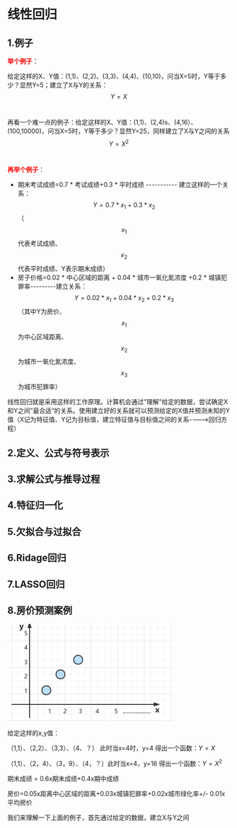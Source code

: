 # 线性回归

## 1.例子

**<font color="#ff0000">举个例子</font>**：

给定这样的X、Y值：(1,1)、(2,2)、(3,3)、(4,4)、(10,10)，问当X=5时，Y等于多少？显然Y=5；建立了X与Y的关系：$$Y=X$$​

再看一个难一点的例子：给定这样的X、Y值：(1,1)、(2,4)s、(4,16）、(100,10000)，问当X=5时，Y等于多少？显然Y=25，同样建立了X与Y之间的关系$$Y=X^2$$​

**<font color="#ff0000">再举个例子</font>**：

- 期末考试成绩=0.7 * 考试成绩+0.3 * 平时成绩   -----------   建立这样的一个关系：$$ Y=0.7*x_1+0.3*x_2 $$（$$x_1$$代表考试成绩、$$x_2$$代表平时成绩、Y表示期末成绩）
- 房子价格=0.02 * 中心区域的距离 + 0.04 * 城市一氧化氮浓度 +0.2 * 城镇犯罪率---------建立关系：$$Y=0.02*x_1+0.04*x_2+0.2*x_3$$​​（其中Y为房价、$$x_1$$为中心区域距离、$$x_2$$为城市一氧化氮浓度、$$x_3$$​为城市犯罪率）

线性回归就是采用这样的工作原理。计算机会通过"理解"给定的数据，尝试确定X和Y之间”最合适“的关系。使用建立好的关系就可以预测给定的X值并预测未知的Y值（X记为特征值、Y记为目标值，建立特征值与目标值之间的关系---->回归方程）

## 2.定义、公式与符号表示

## 3.求解公式与推导过程

## 4.特征归一化

## 5.欠拟合与过拟合

## 6.Ridage回归

## 7.LASSO回归

## 8.房价预测案例

![image-20220310162649825](../../assets/image-20220310162649825.png)

给定这样的x,y值：

（1,1）、（2,2）、（3,3）、（4、？） 此时当x=4时，y=4 得出一个函数：$Y=X$

（1,1）、（2，4）、（3，9）、（4，？）此时当x=4，y=16 得出一个函数：$Y=X^2$

期末成绩 = 0.6x期末成绩+0.4x期中成绩

房价=0.05x距离中心区域的距离+0.03x城镇犯罪率+0.02x城市绿化率+/- 0.01x平均房价



我们来理解一下上面的例子，首先通过给定的数据，建立X与Y之间





















